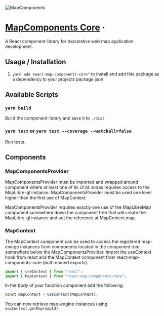 ![MapComponents](https://avatars.githubusercontent.com/u/64851912)
# [MapComponents Core](https://mapcomponents.org/) &middot;

A React component library for declarative web map application development.

## Usage / Installation

1. ```yarn add react-map-components-core"``` to install and add this package as a dependency to your projects package.json

## Available Scripts

### `yarn build`

Build the component library and save it to ```./dist```.

### `yarn test` or `yarn test --coverage --watchall=false`

Run tests.

## Components

### MapComponentsProvider

MapComponentsProvider must be imported and wrapped around component where at least one of its child nodes requires access to the MapLibre-gl instance.
MapComponentsProvider must be used one level higher than the first use of MapContext.

MapComponentsProvider requires exactly one use of the MapLibreMap component somewhere down the component tree that will create the MapLibre-gl instance and set the reference at MapContext.map.

### MapContext

The MapContext component can be used to access the registered map-eninge instances from components located in the component tree somewhere below the MapComponentsProvider.
Import the useContext hook from react and the MapContext component from react-map-components-core (both named exports).

```js
import { useContext } from "react";
import { MapContext } from "react-map-components-core";
```
In the body of your function component add the following:
```js
const mapContext = useContext(MapContext);
```
You can now retrieve map-engine instances using `mapContext.getMap(mapId)`
